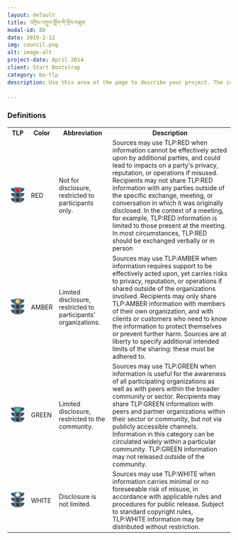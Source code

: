 ```yaml
---
layout: default
title: འགྲིམ་འགྲུལ་གློག་གི་གྲོས་མཐུན་
modal-id: 88
date: 2019-2-12
img: council.png
alt: image-alt
project-date: April 2014
client: Start Bootstrap
category: bo-tlp
description: Use this area of the page to describe your project. The icon above is part of a free icon set by <a href="https://sellfy.com/p/8Q9P/jV3VZ/">Flat Icons</a>. On their website, you can download their free set with 16 icons, or you can purchase the entire set with 146 icons for only $12!

---
```

### Definitions

<table class="table table-bordered">
	<tr>
		<th  class="text-center">TLP</th>
		<th  class="text-center">Color</th>
		<th  class="text-center">Abbreviation</th>
		<th  class="text-center">Description</th>
	</tr>
	<tr class="">
		<td class="red"><img src="/img/tlp/red.png" class="img-fluid" alt=""></td>
		<td>RED</td>
		<td>
		Not for disclosure, restricted to participants only.
		</td>
		<td>
			Sources may use TLP:RED when information cannot be effectively acted upon by additional parties, and could lead to impacts on a party's privacy, reputation, or operations if misused. Recipients may not share TLP:RED information with any parties outside of the specific exchange, meeting, or conversation in which it was originally disclosed. In the context of a meeting, for example, TLP:RED information is limited to those present at the meeting. In most circumstances, TLP:RED should be exchanged verbally or in person
		</td>
	</tr>
	<tr class="">
		<td class="amber"><img src="/img/tlp/yellow.png" class="img-fluid" alt=""></td>
		<td>AMBER</td>
		<td>
		 Limited disclosure, restricted to participants’ organizations.
		</td>
		<td>
			Sources may use TLP:AMBER when information requires support to be effectively acted upon, yet carries risks to privacy, reputation, or operations if shared outside of the organizations involved. Recipients may only share TLP:AMBER information with members of their own organization, and with clients or customers who need to know the information to protect themselves or prevent further harm. Sources are at liberty to specify additional intended limits of the sharing: these must be adhered to.
		</td>
	</tr>
	<tr class="">
		<td class="green"><img src="/img/tlp/green.png" class="img-fluid" alt=""></td>
		<td>GREEN</td>
		<td>
		Limited disclosure, restricted to the community.
		</td>
		<td>
			Sources may use TLP:GREEN when information is useful for the awareness of all participating organizations as well as with peers within the broader community or sector. Recipients may share TLP:GREEN information with peers and partner organizations within their sector or community, but not via publicly accessible channels. Information in this category can be circulated widely within a particular community. TLP:GREEN information may not released outside of the community.
		</td>
	</tr>
	<tr class="">
		<td class="white"><img src="/img/tlp/white.png" class="img-fluid" alt=""></td>
		<td>WHITE</td>
		<td>
		Disclosure is not limited.
		</td>
		<td>
			Sources may use TLP:WHITE when information carries minimal or no foreseeable risk of misuse, in accordance with applicable rules and procedures for public release. Subject to standard copyright rules, TLP:WHITE information may be distributed without restriction.
		</td>
	</tr>
</table>

